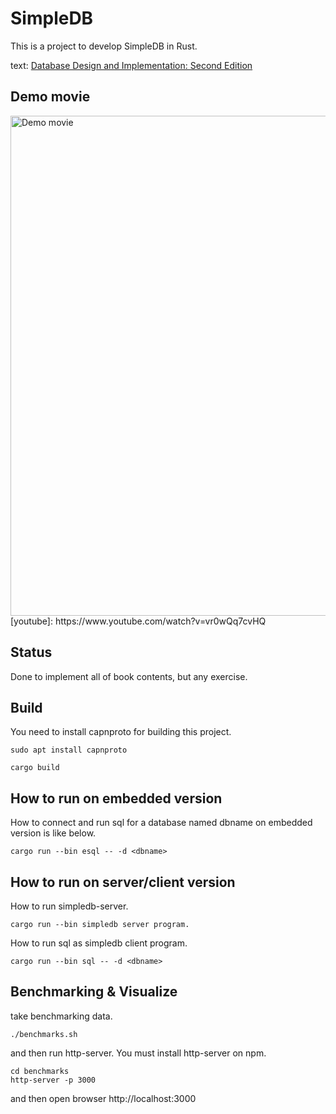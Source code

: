 # SimpleDB

This is a project to develop SimpleDB in Rust.

text: [Database Design and Implementation: Second Edition](https://www.amazon.co.jp/gp/product/3030338355/)

## Demo movie

<img src="./movie/demo-x2-resized.gif" width="800" alt="Demo movie">
[youtube]: https://www.youtube.com/watch?v=vr0wQq7cvHQ

## Status

Done to implement all of book contents, but any exercise.

## Build

You need to install capnproto for building this project.

``` shell
sudo apt install capnproto
```

``` shell
cargo build
```

## How to run on embedded version

How to connect and run sql for a database named dbname on embedded version is like below.

``` shell
cargo run --bin esql -- -d <dbname>
```

## How to run on server/client version

How to run simpledb-server.

``` shell
cargo run --bin simpledb server program.
```

How to run sql as simpledb client program.

``` shell
cargo run --bin sql -- -d <dbname>
```

## Benchmarking & Visualize

take benchmarking data.

``` shell
./benchmarks.sh
```

and then run http-server.
You must install http-server on npm.

``` shell
cd benchmarks
http-server -p 3000
```

and then open browser http://localhost:3000

